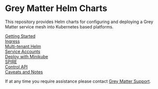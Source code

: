 # Grey Matter Helm Charts

This repository provides Helm charts for configuring and deploying a Grey Matter service mesh into Kubernetes based platforms.

[Getting Started](docs/Getting%20Started.md)  
[Ingress](docs/Ingress.md)  
[Multi-tenant Helm](docs/Multi-tenant%20Helm.md)  
[Service Accounts](docs/Service%20Accounts.md)  
[Deploy with Minikube](docs/Deploy%20with%20Minikube.md)  
[SPIRE](docs/SPIRE.md)  
[Control API](docs/Control%20API.md)  
[Caveats and Notes](docs/Caveats%20and%20Notes.md)  

If at any time you require assistance please contact [Grey Matter Support](https://support.deciphernow.com).
